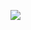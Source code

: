 [![](https://img.shields.io/badge/Copy%20Exercise-%E2%86%92-1f883d?style=for-the-badge&logo=github&labelColor=197935)](https://github.com/new?template_owner=skills-dev&template_name=introduction-to-github&owner=%40me&name=skills-introduction-to-github&description=Exercise:+Introduction+to+GitHub&visibility=public)
